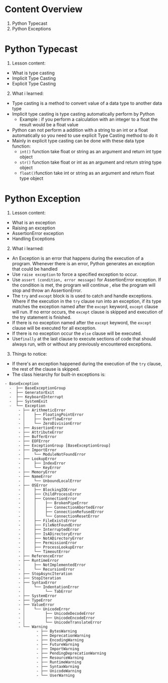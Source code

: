 # Content Overview
  1. Python Typecast
  2. Python Exceptions

# Python Typecast
  1. Lesson content:
  - What is type casting
  - Implicit Type Casting
  - Explicit Type Casting
  2. What i learned:
  - Type casting is a method to convert value of a data type to another data type
  - Implicit type casting is type casting automatically perform by Python
    - Example : if you perform a calculation with an integer to a float the result would be a float value
  - Python can not perform a addition with a string to an int or a float automatically so you need to use explicit Type Casting method to do it
  - Mainly in explicit type casting can be done with these data type function:
    - `int()` function take float or string as an argument and return int type object
    - `str()` function take float or int as an argument and return string type object
    - `float()`function take int or string as an argument and return float type object

# Python Exception
  1. Lesson content:
  - What is an exception
  - Raising an exception
  - AssertionError exception
  - Handling Exceptions
  2. What i learned:
  - An Exception is an error that happens during the execution of a program. Whenever there is an error, Python generates an exception that could be handled
  - Use `raise exception` to force a specified exception to occur.
  - Use `assert (condition, error message)` for AssertionError exception. If the condition is met, the program will continue , else the program will stop and throw an AssertionError.
  - The `try` and `except` block is is used to catch and handle exceptions. Where if the execution in the `try` clause run into an exception, if its type matches the exception named after the `except` keyword, `except` clause will run. If no error occurs, the `except` clause is skipped and execution of the try statement is finished.
  - If there is no exception named after the `except` keyword, the `except` clause will be executed for all exception.
  - If there is no exception occur the `else` clause will be executed.
  - Use`finally` at the last clause to execute sections of code that should always run, with or without any previously encountered exceptions.

  3. Things to notice:
  - If there's an exception happened during the execution of the `try` clause, the rest of the clause is skipped.
  - The class hierarchy for built-in exceptions is:
  ```mermaid
  - BaseException
    -  ├── BaseExceptionGroup
    -  ├── GeneratorExit
    -  ├── KeyboardInterrupt
    -  ├── SystemExit
    -  └── Exception
        - ├── ArithmeticError
        - │    ├── FloatingPointError
        - │    ├── OverflowError
        - │    └── ZeroDivisionError
        - ├── AssertionError
        - ├── AttributeError
        - ├── BufferError
        - ├── EOFError
        - ├── ExceptionGroup [BaseExceptionGroup]
        - ├── ImportError
        - │    └── ModuleNotFoundError
        - ├── LookupError
        - │    ├── IndexError
        - │    └── KeyError
        - ├── MemoryError
        - ├── NameError
        - │    └── UnboundLocalError
        - ├── OSError
        - │    ├── BlockingIOError
        - │    ├── ChildProcessError
        - │    ├── ConnectionError
        - │    │    ├── BrokenPipeError
        - │    │    ├── ConnectionAbortedError
        - │    │    ├── ConnectionRefusedError
        - │    │    └── ConnectionResetError
        - │    ├── FileExistsError
        - │    ├── FileNotFoundError
        - │    ├── InterruptedError
        - │    ├── IsADirectoryError
        - │    ├── NotADirectoryError
        - │    ├── PermissionError
        - │    ├── ProcessLookupError
        - │    └── TimeoutError
        - ├── ReferenceError
        - ├── RuntimeError
        - │    ├── NotImplementedError
        - │    └── RecursionError
        - ├── StopAsyncIteration
        - ├── StopIteration
        - ├── SyntaxError
        - │    └── IndentationError
        - │         └── TabError
        - ├── SystemError
        - ├── TypeError
        - ├── ValueError
        - │    └── UnicodeError
        - │         ├── UnicodeDecodeError
        - │         ├── UnicodeEncodeError
        - │         └── UnicodeTranslateError
        - └── Warning
                - ├── BytesWarning
                - ├── DeprecationWarning
                - ├── EncodingWarning
                - ├── FutureWarning
                - ├── ImportWarning
                - ├── PendingDeprecationWarning
                - ├── ResourceWarning
                - ├── RuntimeWarning
                - ├── SyntaxWarning
                - ├── UnicodeWarning
                - └── UserWarning